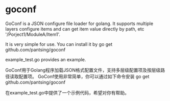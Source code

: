 # goconf
GoConf is a JSON configure file loader for golang.  It supports multiple layers configure items and can get item value directly by path, etc '/Porject1/ModuleA/Item1'.  

It is very simple for use.  You can install it by
go get github.com/pantsing/goconf

example_test.go provides an example. 


GoConf用于Golang程序加载JSON格式配置文件，支持多层级配置项及按层级路径读取配置项。
GoConf使用非常简单，你可以通过如下命令安装
go get github.com/pantsing/goconf

在example_test.go中提供了一个示例代码，希望对你有帮助。
